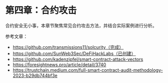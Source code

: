 # 第四章：合约攻击

合约安全无小事，本章节聚焦常见合约攻击方法，并结合实际案例进行分析。



参考文章：

- https://github.com/transmissions11/solcurity（完成）
- https://github.com/SunWeb3Sec/DeFiHackLabs（已创建）
- https://github.com/kadenzipfel/smart-contract-attack-vectors
- https://foresightnews.pro/article/detail/3740
- https://trustchain.medium.com/full-smart-contract-audit-methodology-2023-b29db744bf3e
